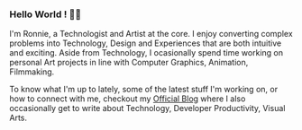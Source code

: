 ### Hello World ! 👋🏽
I'm Ronnie, a Technologist and Artist at the core. I enjoy converting complex problems into Technology, Design and Experiences that are both intuitive and exciting. Aside from Technology, I ocasionally spend time working on personal Art projects in line with Computer Graphics, Animation, Filmmaking.

To know what I'm up to lately, some of the latest stuff I'm working on, or how to connect with me, checkout my <a href="https://ronnielutaro.github.io/portfolio/" target="_blank">Official Blog</a> where I also occasionally get to write about Technology, Developer Productivity, Visual Arts.
